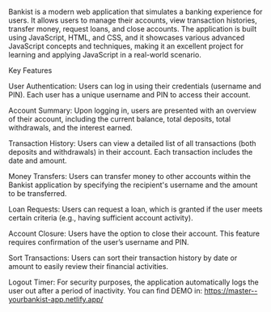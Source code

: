 Bankist is a modern web application that simulates a banking experience for users. It allows users to manage their accounts, view transaction histories, transfer money, request loans, and close accounts. The application is built using JavaScript, HTML, and CSS, and it showcases various advanced JavaScript concepts and techniques, making it an excellent project for learning and applying JavaScript in a real-world scenario.

Key Features

User Authentication:
Users can log in using their credentials (username and PIN). Each user has a unique username and PIN to access their account.

Account Summary:
Upon logging in, users are presented with an overview of their account, including the current balance, total deposits, total withdrawals, and the interest earned.

Transaction History:
Users can view a detailed list of all transactions (both deposits and withdrawals) in their account. Each transaction includes the date and amount.

Money Transfers:
Users can transfer money to other accounts within the Bankist application by specifying the recipient's username and the amount to be transferred.

Loan Requests:
Users can request a loan, which is granted if the user meets certain criteria (e.g., having sufficient account activity).

Account Closure:
Users have the option to close their account. This feature requires confirmation of the user’s username and PIN.

Sort Transactions:
Users can sort their transaction history by date or amount to easily review their financial activities.

Logout Timer:
For security purposes, the application automatically logs the user out after a period of inactivity.
You can find DEMO in: https://master--yourbankist-app.netlify.app/
